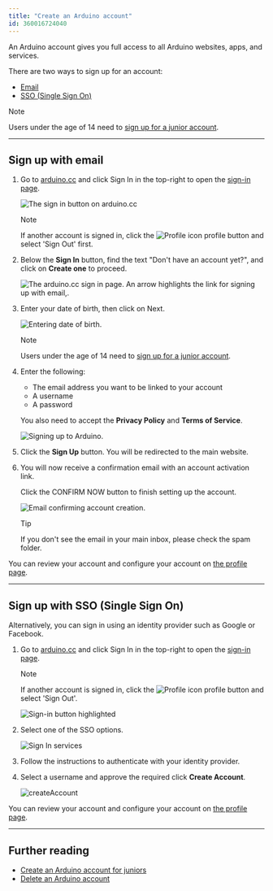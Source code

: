 ```yaml
---
title: "Create an Arduino account"
id: 360016724040
---
```


An Arduino account gives you full access to all Arduino websites, apps, and services.

There are two ways to sign up for an account:

* [Email](#email)
* [SSO (Single Sign On)](#sso)

> [!NOTE]
> Users under the age of 14 need to [sign up for a junior account](https://support.arduino.cc/hc/en-us/articles/360022234360).

---

<h2 id="email">Sign up with email</h2>

1. Go to [arduino.cc](https://www.arduino.cc/) and click Sign In in the top-right to open the [sign-in page](https://login.arduino.cc/login).

   ![The sign in button on arduino.cc](img/arduino-cc-sign-in-button.png)

   > [!NOTE]
   > If another account is signed in, click the ![Profile icon](img/symbol_profile.png) profile button and select 'Sign Out' first.

2. Below the **Sign In** button, find the text "Don't have an account yet?", and click on **Create one** to proceed.

   ![The arduino.cc sign in page. An arrow highlights the link for signing up with email,.](img/arduino-account-sign-in-create-button.png)

3. Enter your date of birth, then click on Next.

   ![Entering date of birth.](img/arduino-account-sign-up-dob.png)

   > [!NOTE]
   > Users under the age of 14 need to [sign up for a junior account](https://support.arduino.cc/hc/en-us/articles/360022234360).

4. Enter the following:

   * The email address you want to be linked to your account
   * A username
   * A password

   You also need to accept the **Privacy Policy** and **Terms of Service**.

   ![Signing up to Arduino.](img/arduino-account-info.png)

5. Click the **Sign Up** button. You will be redirected to the main website.

6. You will now receive a confirmation email with an account activation link.

   Click the CONFIRM NOW button to finish setting up the account.

   ![Email confirming account creation.](img/arduino-account-welcome-email.png)

   > [!TIP]
   > If you don't see the email in your main inbox, please check the spam folder.

You can review your account and configure your account on [the profile page](https://id.arduino.cc/).

---

<h2 id="sso">Sign up with SSO (Single Sign On)</h2>

Alternatively, you can sign in using an identity provider such as Google or Facebook.

1. Go to [arduino.cc](https://www.arduino.cc/) and click Sign In in the top-right to open the [sign-in page](https://login.arduino.cc/login).

   > [!NOTE]
   > If another account is signed in, click the ![Profile icon](img/symbol_profile.png) profile button and select 'Sign Out'.

   ![Sign-in button highlighted](img/arduino-cc-sign-in-button.png)

2. Select one of the SSO options.

   ![Sign In services](img/arduino-account-sign-up-sso.png)

3. Follow the instructions to authenticate with your identity provider.

4. Select a username and approve the required  click **Create Account**.

   ![createAccount](img/arduino-account-sso-username.png)

You can review your account and configure your account on [the profile page](https://id.arduino.cc/).

---

## Further reading

* [Create an Arduino account for juniors](https://support.arduino.cc/hc/en-us/articles/360022234360)
* [Delete an Arduino account](https://support.arduino.cc/hc/en-us/articles/360017090920)
